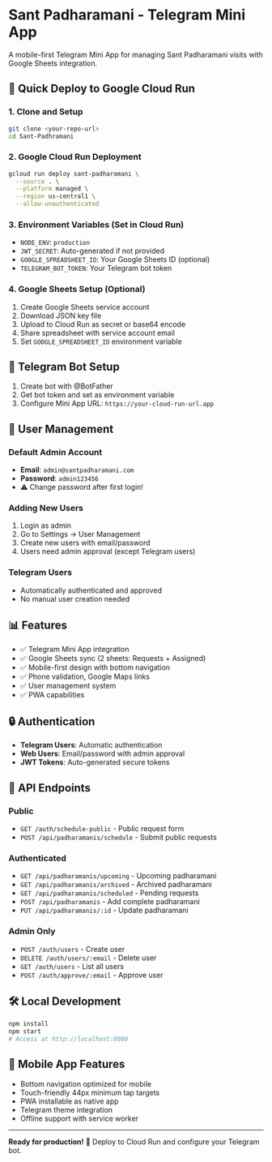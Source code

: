 # Sant Padharamani - Telegram Mini App

A mobile-first Telegram Mini App for managing Sant Padharamani visits with Google Sheets integration.

## 🚀 Quick Deploy to Google Cloud Run

### 1. Clone and Setup
```bash
git clone <your-repo-url>
cd Sant-Padhramani
```

### 2. Google Cloud Run Deployment
```bash
gcloud run deploy sant-padharamani \
  --source . \
  --platform managed \
  --region us-central1 \
  --allow-unauthenticated
```

### 3. Environment Variables (Set in Cloud Run)
- `NODE_ENV`: `production`
- `JWT_SECRET`: Auto-generated if not provided
- `GOOGLE_SPREADSHEET_ID`: Your Google Sheets ID (optional)
- `TELEGRAM_BOT_TOKEN`: Your Telegram bot token

### 4. Google Sheets Setup (Optional)
1. Create Google Sheets service account
2. Download JSON key file
3. Upload to Cloud Run as secret or base64 encode
4. Share spreadsheet with service account email
5. Set `GOOGLE_SPREADSHEET_ID` environment variable

## 🤖 Telegram Bot Setup

1. Create bot with @BotFather
2. Get bot token and set as environment variable
3. Configure Mini App URL: `https://your-cloud-run-url.app`

## 👥 User Management

### Default Admin Account
- **Email**: `admin@santpadharamani.com`
- **Password**: `admin123456`
- ⚠️ Change password after first login!

### Adding New Users
1. Login as admin
2. Go to Settings → User Management
3. Create new users with email/password
4. Users need admin approval (except Telegram users)

### Telegram Users
- Automatically authenticated and approved
- No manual user creation needed

## 📊 Features

- ✅ Telegram Mini App integration
- ✅ Google Sheets sync (2 sheets: Requests + Assigned)
- ✅ Mobile-first design with bottom navigation
- ✅ Phone validation, Google Maps links
- ✅ User management system
- ✅ PWA capabilities

## 🔒 Authentication

- **Telegram Users**: Automatic authentication
- **Web Users**: Email/password with admin approval
- **JWT Tokens**: Auto-generated secure tokens

## 📝 API Endpoints

### Public
- `GET /auth/schedule-public` - Public request form
- `POST /api/padharamanis/schedule` - Submit public requests

### Authenticated
- `GET /api/padharamanis/upcoming` - Upcoming padharamani
- `GET /api/padharamanis/archived` - Archived padharamani
- `GET /api/padharamanis/scheduled` - Pending requests
- `POST /api/padharamanis` - Add complete padharamani
- `PUT /api/padharamanis/:id` - Update padharamani

### Admin Only
- `POST /auth/users` - Create user
- `DELETE /auth/users/:email` - Delete user
- `GET /auth/users` - List all users
- `POST /auth/approve/:email` - Approve user

## 🛠️ Local Development

```bash
npm install
npm start
# Access at http://localhost:8080
```

## 📱 Mobile App Features

- Bottom navigation optimized for mobile
- Touch-friendly 44px minimum tap targets
- PWA installable as native app
- Telegram theme integration
- Offline support with service worker

---

**Ready for production!** 🎉 Deploy to Cloud Run and configure your Telegram bot.